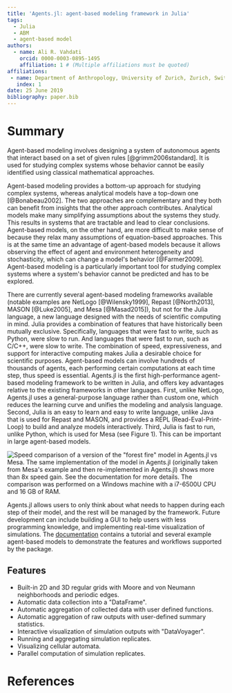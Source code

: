 ```yaml
---
title: 'Agents.jl: agent-based modeling framework in Julia'
tags:
  - Julia
  - ABM
  - agent-based model
authors:
  - name: Ali R. Vahdati
    orcid: 0000-0003-0895-1495
    affiliation: 1 # (Multiple affiliations must be quoted)
affiliations:
 - name: Department of Anthropology, University of Zurich, Zurich, Switzerland
   index: 1
date: 25 June 2019
bibliography: paper.bib
---
```


# Summary

Agent-based modeling involves designing a system of autonomous agents that interact based on a set of given rules [@grimm2006standard]. It is used for studying complex systems whose behavior cannot be easily identified using classical mathematical approaches.

Agent-based modeling provides a bottom-up approach for studying complex systems, whereas analytical models have a top-down one [@Bonabeau2002]. The two approaches are complementary and they both can benefit from insights that the other approach contributes. Analytical models make many simplifying assumptions about the systems they study. This results in systems that are tractable and lead to clear conclusions. Agent-based models, on the other hand, are more difficult to make sense of because they relax many assumptions of equation-based approaches. This is at the same time an advantage of agent-based models because it allows observing the effect of agent and environment heterogeneity and stochasticity, which can change a model's behavior [@Farmer2009]. Agent-based modeling is a particularly important tool for studying complex systems where a system's behavior cannot be predicted and has to be explored.

There are currently several agent-based modeling frameworks available (notable examples are NetLogo [@Wilensky1999], Repast [@North2013], MASON [@Luke2005], and Mesa [@Masad2015]), but not for the Julia language, a new language designed with the needs of scientific computing in mind. Julia provides a combination of features that have historically been mutually exclusive. Specifically, languages that were fast to write, such as Python, were slow to run. And languages that were fast to run, such as C/C++, were slow to write. The combination of speed, expressiveness, and support for interactive computing makes Julia a desirable choice for scientific purposes. Agent-based models can involve hundreds of thousands of agents, each performing certain computations at each time step, thus speed is essential.  Agents.jl is the first high-performance agent-based modeling framework to be written in Julia, and offers key advantages relative to the existing frameworks in other languages. First, unlike NetLogo, Agents.jl uses a general-purpose language rather than custom one, which reduces the learning curve and unifies the modeling and analysis language. Second, Julia is an easy to learn and easy to write language, unlike Java that is used for Repast and MASON, and provides a REPL (Read-Eval-Print-Loop) to build and analyze models interactively. Third, Julia is fast to run, unlike Python, which is used for Mesa (see Figure 1). This can be important in large agent-based models.

![Speed comparison of a version of the "forest fire" model in Agents.jl vs Mesa. The same implementation of the model in Agents.jl (originally taken from Mesa's example and then re-implemented in Agents.jl) shows more than 8x speed gain. See the documentation for more details. The comparison was performed on a Windows machine with a i7-6500U CPU and 16 GB of RAM. ](benchmark01.png)

Agents.jl allows users to only think about what needs to happen during each step of their model, and the rest will be managed by the framework. Future development can include building a GUI to help users with less programming knowledge, and implementing real-time visualization of simulations. The [documentation](https://kavir1698.github.io/Agents.jl/dev/) contains a tutorial and several example agent-based models to demonstrate the features and workflows supported by the package.

## Features

* Built-in 2D and 3D regular grids with Moore and von Neumann neighborhoods and periodic edges.
* Automatic data collection into a "DataFrame".
* Automatic aggregation of collected data with user defined functions.
* Automatic aggregation of raw outputs with user-defined summary statistics. 
* Interactive visualization of simulation outputs with "DataVoyager".
* Running and aggregating simulation replicates.
* Visualizing cellular automata.
* Parallel computation of simulation replicates.

# References
